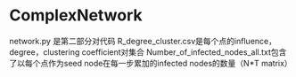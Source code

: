 # ComplexNetwork

network.py 是第二部分对代码
R_degree_cluster.csv是每个点的influence，degree，clustering coefficient对集合
Number_of_infected_nodes_all.txt包含了以每个点作为seed node在每一步累加的infected nodes的数量（N*T matrix）
